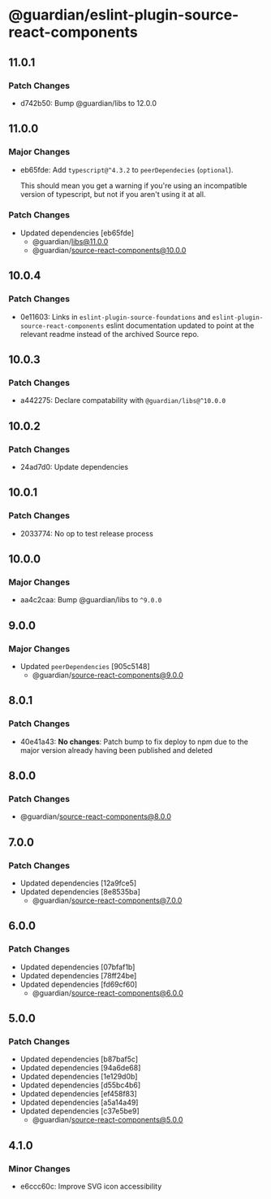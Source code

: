 # @guardian/eslint-plugin-source-react-components

## 11.0.1

### Patch Changes

- d742b50: Bump @guardian/libs to 12.0.0

## 11.0.0

### Major Changes

- eb65fde: Add `typescript@^4.3.2` to `peerDependecies` (`optional`).

  This should mean you get a warning if you're using an incompatible version of typescript, but not if you aren't using it at all.

### Patch Changes

- Updated dependencies [eb65fde]
  - @guardian/libs@11.0.0
  - @guardian/source-react-components@10.0.0

## 10.0.4

### Patch Changes

- 0e11603: Links in `eslint-plugin-source-foundations` and `eslint-plugin-source-react-components` eslint documentation updated to point at the relevant readme instead of the archived Source repo.

## 10.0.3

### Patch Changes

- a442275: Declare compatability with `@guardian/libs@^10.0.0`

## 10.0.2

### Patch Changes

- 24ad7d0: Update dependencies

## 10.0.1

### Patch Changes

- 2033774: No op to test release process

## 10.0.0

### Major Changes

- aa4c2caa: Bump @guardian/libs to `^9.0.0`

## 9.0.0

### Major Changes

- Updated `peerDependencies` [905c5148]
  - @guardian/source-react-components@9.0.0

## 8.0.1

### Patch Changes

- 40e41a43: **No changes**: Patch bump to fix deploy to npm due to the major version already having been published and deleted

## 8.0.0

### Patch Changes

- @guardian/source-react-components@8.0.0

## 7.0.0

### Patch Changes

- Updated dependencies [12a9fce5]
- Updated dependencies [8e8535ba]
  - @guardian/source-react-components@7.0.0

## 6.0.0

### Patch Changes

- Updated dependencies [07bfaf1b]
- Updated dependencies [78ff24be]
- Updated dependencies [fd69cf60]
  - @guardian/source-react-components@6.0.0

## 5.0.0

### Patch Changes

- Updated dependencies [b87baf5c]
- Updated dependencies [94a6de68]
- Updated dependencies [1e129d0b]
- Updated dependencies [d55bc4b6]
- Updated dependencies [ef458f83]
- Updated dependencies [a5a14a49]
- Updated dependencies [c37e5be9]
  - @guardian/source-react-components@5.0.0

## 4.1.0

### Minor Changes

- e6ccc60c: Improve SVG icon accessibility
